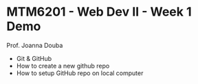 # MTM6201 - Web Dev II - Week 1 Demo
Prof. Joanna Douba

- Git & GitHub
- How to create a new github repo
- How to setup GitHub repo on local computer